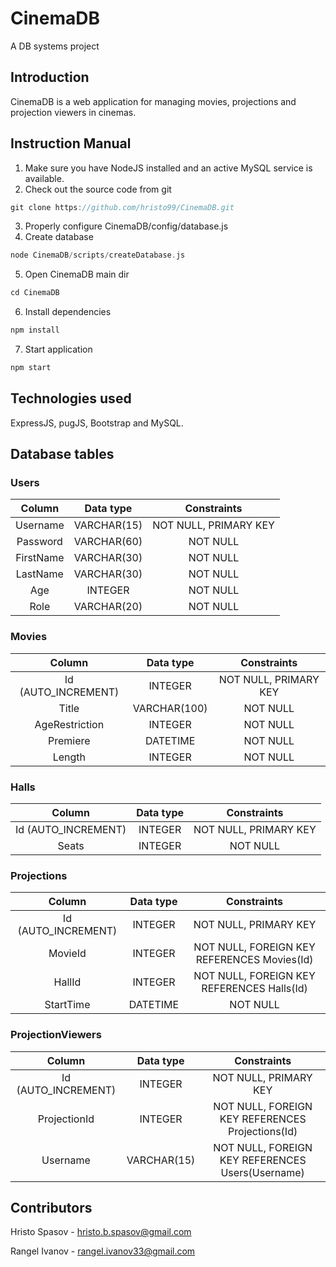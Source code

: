 # CinemaDB
A DB systems project

## Introduction
CinemaDB is a web application for managing movies, projections and projection viewers in cinemas.

## Instruction Manual
1. Make sure you have NodeJS installed and an active MySQL service is available.
2. Check out the source code from git
```groovy
git clone https://github.com/hristo99/CinemaDB.git
```
3. Properly configure CinemaDB/config/database.js
4. Create database
```groovy
node CinemaDB/scripts/createDatabase.js
```
5. Open CinemaDB main dir
```groovy
cd CinemaDB
```
6. Install dependencies
```groovy
npm install
```
7. Start application
```groovy
npm start
```
## Technologies used
ExpressJS, pugJS, Bootstrap and MySQL.

## Database tables
### Users
| Column      | Data type   | Constraints           |
|:-----------:|:-----------:|:---------------------:|
| Username    | VARCHAR(15) | NOT NULL, PRIMARY KEY |
| Password    | VARCHAR(60) | NOT NULL              |
| FirstName   | VARCHAR(30) | NOT NULL              |
| LastName    | VARCHAR(30) | NOT NULL              |
| Age         | INTEGER     | NOT NULL              |
| Role        | VARCHAR(20) | NOT NULL              |

### Movies
| Column              | Data type    | Constraints           |
|:-------------------:|:------------:|:---------------------:|
| Id (AUTO_INCREMENT) | INTEGER      | NOT NULL, PRIMARY KEY |
| Title               | VARCHAR(100) | NOT NULL              |
| AgeRestriction      | INTEGER      | NOT NULL              |
| Premiere            | DATETIME     | NOT NULL              |
| Length              | INTEGER      | NOT NULL              |

### Halls
| Column              | Data type    | Constraints           |
|:-------------------:|:------------:|:---------------------:|
| Id (AUTO_INCREMENT) | INTEGER      | NOT NULL, PRIMARY KEY |
| Seats               | INTEGER      | NOT NULL              |

### Projections
| Column              | Data type    | Constraints                                 |
|:-------------------:|:------------:|:-------------------------------------------:|
| Id (AUTO_INCREMENT) | INTEGER      | NOT NULL, PRIMARY KEY                       |
| MovieId             | INTEGER      | NOT NULL, FOREIGN KEY REFERENCES Movies(Id) |
| HallId              | INTEGER      | NOT NULL, FOREIGN KEY REFERENCES Halls(Id)  |
| StartTime           | DATETIME     | NOT NULL                                    |

### ProjectionViewers
| Column              | Data type    | Constraints                                      |
|:-------------------:|:------------:|:------------------------------------------------:|
| Id (AUTO_INCREMENT) | INTEGER      | NOT NULL, PRIMARY KEY                            |
| ProjectionId        | INTEGER      | NOT NULL, FOREIGN KEY REFERENCES Projections(Id) |
| Username            | VARCHAR(15)  | NOT NULL, FOREIGN KEY REFERENCES Users(Username) |

## Contributors
Hristo Spasov - hristo.b.spasov@gmail.com

Rangel Ivanov - rangel.ivanov33@gmail.com
